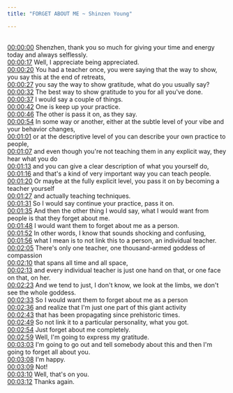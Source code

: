```yaml
---
title: "FORGET ABOUT ME ~ Shinzen Young"

---
```

<br>[00:00:00](https://www.youtube.com/watch?v=QiKFM3MT5Tg&t=0)   Shenzhen, thank you so much for giving your time and energy today and always selflessly. 
<br>[00:00:17](https://www.youtube.com/watch?v=QiKFM3MT5Tg&t=17)   Well, I appreciate being appreciated. 
<br>[00:00:20](https://www.youtube.com/watch?v=QiKFM3MT5Tg&t=20)   You had a teacher once, you were saying that the way to show, you say this at the end of retreats, 
<br>[00:00:27](https://www.youtube.com/watch?v=QiKFM3MT5Tg&t=27)   you say the way to show gratitude, what do you usually say? 
<br>[00:00:32](https://www.youtube.com/watch?v=QiKFM3MT5Tg&t=32)   The best way to show gratitude to you for all you've done. 
<br>[00:00:37](https://www.youtube.com/watch?v=QiKFM3MT5Tg&t=37)   I would say a couple of things. 
<br>[00:00:42](https://www.youtube.com/watch?v=QiKFM3MT5Tg&t=42)   One is keep up your practice. 
<br>[00:00:46](https://www.youtube.com/watch?v=QiKFM3MT5Tg&t=46)   The other is pass it on, as they say. 
<br>[00:00:54](https://www.youtube.com/watch?v=QiKFM3MT5Tg&t=54)   In some way or another, either at the subtle level of your vibe and your behavior changes, 
<br>[00:01:01](https://www.youtube.com/watch?v=QiKFM3MT5Tg&t=61)   or at the descriptive level of you can describe your own practice to people, 
<br>[00:01:07](https://www.youtube.com/watch?v=QiKFM3MT5Tg&t=67)   and even though you're not teaching them in any explicit way, they hear what you do 
<br>[00:01:13](https://www.youtube.com/watch?v=QiKFM3MT5Tg&t=73)   and you can give a clear description of what you yourself do, 
<br>[00:01:16](https://www.youtube.com/watch?v=QiKFM3MT5Tg&t=76)   and that's a kind of very important way you can teach people. 
<br>[00:01:20](https://www.youtube.com/watch?v=QiKFM3MT5Tg&t=80)   Or maybe at the fully explicit level, you pass it on by becoming a teacher yourself 
<br>[00:01:27](https://www.youtube.com/watch?v=QiKFM3MT5Tg&t=87)   and actually teaching techniques. 
<br>[00:01:31](https://www.youtube.com/watch?v=QiKFM3MT5Tg&t=91)   So I would say continue your practice, pass it on. 
<br>[00:01:35](https://www.youtube.com/watch?v=QiKFM3MT5Tg&t=95)   And then the other thing I would say, what I would want from people is that they forget about me. 
<br>[00:01:48](https://www.youtube.com/watch?v=QiKFM3MT5Tg&t=108)   I would want them to forget about me as a person. 
<br>[00:01:52](https://www.youtube.com/watch?v=QiKFM3MT5Tg&t=112)   In other words, I know that sounds shocking and confusing, 
<br>[00:01:56](https://www.youtube.com/watch?v=QiKFM3MT5Tg&t=116)   what I mean is to not link this to a person, an individual teacher. 
<br>[00:02:05](https://www.youtube.com/watch?v=QiKFM3MT5Tg&t=125)   There's only one teacher, one thousand-armed goddess of compassion 
<br>[00:02:10](https://www.youtube.com/watch?v=QiKFM3MT5Tg&t=130)   that spans all time and all space, 
<br>[00:02:13](https://www.youtube.com/watch?v=QiKFM3MT5Tg&t=133)   and every individual teacher is just one hand on that, or one face on that, on her. 
<br>[00:02:23](https://www.youtube.com/watch?v=QiKFM3MT5Tg&t=143)   And we tend to just, I don't know, we look at the limbs, we don't see the whole goddess. 
<br>[00:02:33](https://www.youtube.com/watch?v=QiKFM3MT5Tg&t=153)   So I would want them to forget about me as a person 
<br>[00:02:36](https://www.youtube.com/watch?v=QiKFM3MT5Tg&t=156)   and realize that I'm just one part of this giant activity 
<br>[00:02:43](https://www.youtube.com/watch?v=QiKFM3MT5Tg&t=163)   that has been propagating since prehistoric times. 
<br>[00:02:49](https://www.youtube.com/watch?v=QiKFM3MT5Tg&t=169)   So not link it to a particular personality, what you got. 
<br>[00:02:54](https://www.youtube.com/watch?v=QiKFM3MT5Tg&t=174)   Just forget about me completely. 
<br>[00:02:59](https://www.youtube.com/watch?v=QiKFM3MT5Tg&t=179)   Well, I'm going to express my gratitude. 
<br>[00:03:03](https://www.youtube.com/watch?v=QiKFM3MT5Tg&t=183)   I'm going to go out and tell somebody about this and then I'm going to forget all about you. 
<br>[00:03:08](https://www.youtube.com/watch?v=QiKFM3MT5Tg&t=188)   I'm happy. 
<br>[00:03:09](https://www.youtube.com/watch?v=QiKFM3MT5Tg&t=189)   Not! 
<br>[00:03:10](https://www.youtube.com/watch?v=QiKFM3MT5Tg&t=190)   Well, that's on you. 
<br>[00:03:12](https://www.youtube.com/watch?v=QiKFM3MT5Tg&t=192)   Thanks again. 
<br>